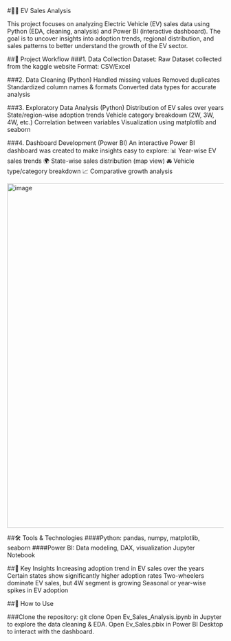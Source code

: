 #🚗🔋 EV Sales Analysis

This project focuses on analyzing Electric Vehicle (EV) sales data using Python (EDA, cleaning, analysis) and Power BI (interactive dashboard). The goal is to uncover insights into adoption trends, regional distribution, and sales patterns to better understand the growth of the EV sector.

##📌 Project Workflow
###1. Data Collection
Dataset: Raw Dataset collected from the kaggle website
Format: CSV/Excel

###2. Data Cleaning (Python)
Handled missing values
Removed duplicates
Standardized column names & formats
Converted data types for accurate analysis

###3. Exploratory Data Analysis (Python)
Distribution of EV sales over years
State/region-wise adoption trends
Vehicle category breakdown (2W, 3W, 4W, etc.)
Correlation between variables
Visualization using matplotlib and seaborn


###4. Dashboard Development (Power BI)
An interactive Power BI dashboard was created to make insights easy to explore:
📊 Year-wise EV sales trends
🌍 State-wise sales distribution (map view)
🚘 Vehicle type/category breakdown
📈 Comparative growth analysis

<img width="1434" height="802" alt="image" src="https://github.com/user-attachments/assets/de750139-c837-41a9-aae9-e4d7087f671f" />

##🛠️ Tools & Technologies
####Python: pandas, numpy, matplotlib, seaborn
####Power BI: Data modeling, DAX, visualization
Jupyter Notebook



##🚀 Key Insights
Increasing adoption trend in EV sales over the years
Certain states show significantly higher adoption rates
Two-wheelers dominate EV sales, but 4W segment is growing
Seasonal or year-wise spikes in EV adoption

##📌 How to Use

###Clone the repository:
 git clone <repo-link>
Open Ev_Sales_Analysis.ipynb in Jupyter to explore the data cleaning & EDA.
Open Ev_Sales.pbix in Power BI Desktop to interact with the dashboard.
